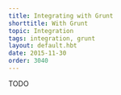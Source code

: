 ```yaml
---
title: Integrating with Grunt
shorttitle: With Grunt
topic: Integration
tags: integration, grunt
layout: default.hbt
date: 2015-11-30
order: 3040
---
```


TODO
